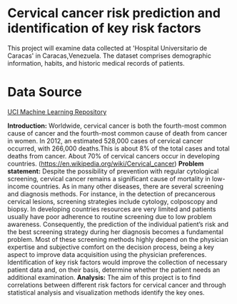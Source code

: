 # Cervical cancer risk prediction and identification of key risk factors

This project will examine data collected at 'Hospital Universitario de Caracas' in Caracas,Venezuela. 
The dataset comprises demographic information, habits, and historic medical records of patients.

# Data Source
[UCI Machine Learning Repository](http://archive.ics.uci.edu/ml/datasets/Cervical+cancer+%28Risk+Factors%29)


__Introduction:__ Worldwide, cervical cancer is both the fourth-most common cause of cancer and
the fourth-most common cause of death from cancer in women. In 2012, an estimated 528,000
cases of cervical cancer occurred, with 266,000 deaths.This is about 8% of the total cases and
total deaths from cancer. ​About 70% of cervical cancers occur in developing countries.
(​https://en.wikipedia.org/wiki/Cervical_cancer​)
__Problem statement:__ Despite the possibility of prevention with regular cytological screening,
cervical cancer remains a significant cause of mortality in low-income countries. As in many
other diseases, there are several screening and diagnosis methods. For instance, in the
detection of precancerous cervical lesions, screening strategies include cytology, colposcopy
and biopsy. In developing countries resources are very limited and patients usually have poor
adherence to routine screening due to low problem awareness. Consequently, the prediction of
the individual patient’s risk and the best screening strategy during her diagnosis becomes a
fundamental problem. Most of these screening methods highly depend on the physician
expertise and subjective comfort on the decision process, being a key aspect to improve data
acquisition using the physician preferences. Identification of key risk factors would improve the
collection of necessary patient data and, on their basis, determine whether the patient needs an
additional examination.
__Analysis:__ The aim of this project is to find correlations between different risk factors for cervical
cancer and through statistical analysis and visualization methods identify the key ones. 

